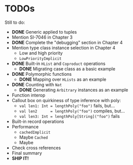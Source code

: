 # TODOs

Still to do:

  - **DONE** Generic applied to tuples
  - Mention SI-7046 in Chapter 3
  - **DONE** Complete the "debugging" section in Chapter 4
  - Mention type class instance selection in Chapter 4
    - Low and high priority
    - `LowPriorityImplicit`
  - **DONE** Built-in `HList` and `Coproduct` operations
    - **DONE** Migrating case class as a basic example
  - **DONE** Polymorphic functions
    - **DONE** Mapping over `HLists` as an example
  - **DONE** Counting with `Nat`
    - **DONE** Generating `Arbitrary` instances as an example
  - Function interop
  - Callout box on quirkiness of type inference with poly:
    - `val len1: Int = lengthPoly("foo")` fails, but...
    - `val len2      = lengthPoly("foo")` compiles, but...
    - `val len3: Int = lengthPoly[String]("foo")` fails
  - Built-in record operations
  - Performance
    - `cachedImplicit`
    - Maybe `Cached`
    - Maybe
  - Check cross references
  - Final summary
  - **SHIP IT!**
